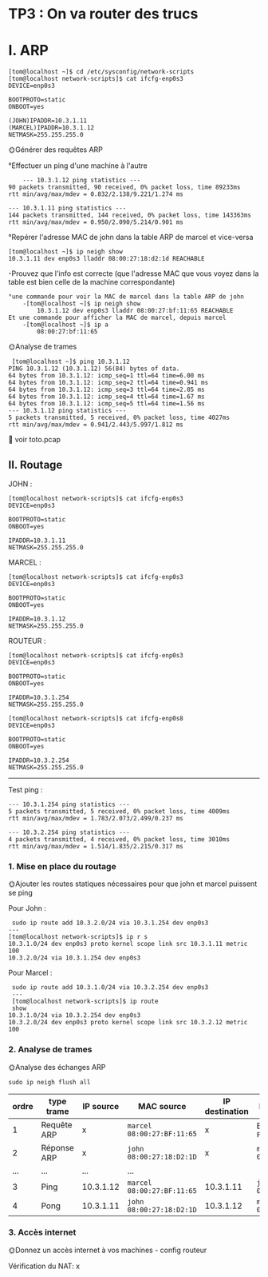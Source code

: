 # TP3 : On va router des trucs

 # I. ARP

 ```
[tom@localhost ~]$ cd /etc/sysconfig/network-scripts
[tom@localhost network-scripts]$ cat ifcfg-enp0s3
DEVICE=enp0s3

BOOTPROTO=static
ONBOOT=yes

(JOHN)IPADDR=10.3.1.11
(MARCEL)IPADDR=10.3.1.12
NETMASK=255.255.255.0
```

🌞Générer des requêtes ARP

°Effectuer un ping d'une machine à l'autre


```
    --- 10.3.1.12 ping statistics ---
90 packets transmitted, 90 received, 0% packet loss, time 89233ms
rtt min/avg/max/mdev = 0.832/2.138/9.221/1.274 ms

--- 10.3.1.11 ping statistics ---
144 packets transmitted, 144 received, 0% packet loss, time 143363ms
rtt min/avg/max/mdev = 0.950/2.090/5.214/0.901 ms

```
°Repérer l'adresse MAC de john dans la table ARP de marcel et vice-versa

```
[tom@localhost ~]$ ip neigh show
10.3.1.11 dev enp0s3 lladdr 08:00:27:18:d2:1d REACHABLE
```

-Prouvez que l'info est correcte (que l'adresse MAC que vous voyez dans la table est bien celle de la machine correspondante)
    
    °une commande pour voir la MAC de marcel dans la table ARP de john
        -[tom@localhost ~]$ ip neigh show
            10.3.1.12 dev enp0s3 lladdr 08:00:27:bf:11:65 REACHABLE
    Et une commande pour afficher la MAC de marcel, depuis marcel
        -[tom@localhost ~]$ ip a
            08:00:27:bf:11:65

🌞Analyse de trames

```
 [tom@localhost ~]$ ping 10.3.1.12
PING 10.3.1.12 (10.3.1.12) 56(84) bytes of data.
64 bytes from 10.3.1.12: icmp_seq=1 ttl=64 time=6.00 ms
64 bytes from 10.3.1.12: icmp_seq=2 ttl=64 time=0.941 ms
64 bytes from 10.3.1.12: icmp_seq=3 ttl=64 time=2.05 ms
64 bytes from 10.3.1.12: icmp_seq=4 ttl=64 time=1.67 ms
64 bytes from 10.3.1.12: icmp_seq=5 ttl=64 time=1.56 ms
--- 10.3.1.12 ping statistics ---
5 packets transmitted, 5 received, 0% packet loss, time 4027ms
rtt min/avg/max/mdev = 0.941/2.443/5.997/1.812 ms
```
  
🦈    voir toto.pcap 


## II. Routage

JOHN :
```
[tom@localhost network-scripts]$ cat ifcfg-enp0s3
DEVICE=enp0s3

BOOTPROTO=static
ONBOOT=yes

IPADDR=10.3.1.11
NETMASK=255.255.255.0
```

MARCEL :
```
[tom@localhost network-scripts]$ cat ifcfg-enp0s3
DEVICE=enp0s3

BOOTPROTO=static
ONBOOT=yes

IPADDR=10.3.1.12
NETMASK=255.255.255.0
```

ROUTEUR :
```
[tom@localhost network-scripts]$ cat ifcfg-enp0s3
DEVICE=enp0s3

BOOTPROTO=static
ONBOOT=yes

IPADDR=10.3.1.254
NETMASK=255.255.255.0
```

```
[tom@localhost network-scripts]$ cat ifcfg-enp0s8
DEVICE=enp0s3

BOOTPROTO=static
ONBOOT=yes

IPADDR=10.3.2.254
NETMASK=255.255.255.0
```

---

Test ping :
```
--- 10.3.1.254 ping statistics ---
5 packets transmitted, 5 received, 0% packet loss, time 4009ms
rtt min/avg/max/mdev = 1.783/2.073/2.499/0.237 ms
```

```
--- 10.3.2.254 ping statistics ---
4 packets transmitted, 4 received, 0% packet loss, time 3010ms
rtt min/avg/max/mdev = 1.514/1.835/2.215/0.317 ms
```

### 1. Mise en place du routage

🌞Ajouter les routes statiques nécessaires pour que john et marcel puissent se ping

Pour John :
```
 sudo ip route add 10.3.2.0/24 via 10.3.1.254 dev enp0s3
---
[tom@localhost network-scripts]$ ip r s
10.3.1.0/24 dev enp0s3 proto kernel scope link src 10.3.1.11 metric 100
10.3.2.0/24 via 10.3.1.254 dev enp0s3
```
Pour Marcel :
```
 sudo ip route add 10.3.1.0/24 via 10.3.2.254 dev enp0s3
 ---
 [tom@localhost network-scripts]$ ip route
 show
10.3.1.0/24 via 10.3.2.254 dev enp0s3
10.3.2.0/24 dev enp0s3 proto kernel scope link src 10.3.2.12 metric 100
```
### 2. Analyse de trames

🌞Analyse des échanges ARP

```
sudo ip neigh flush all
```
| ordre | type trame  | IP source | MAC source                | IP destination | MAC destination            |
| ----- | ----------- | --------- | ------------------------- | -------------- | -------------------------- |
| 1     | Requête ARP | x         |`marcel` `08:00:27:BF:11:65`| x             | Broadcast `FF:FF:FF:FF:FF` |
| 2     | Réponse ARP | x         |`john` `08:00:27:18:D2:1D` | x              |`marcel` `08:00:27:BF:11:65`|
| ...   | ...         | ...       |...                        |                |                            |
| 3     | Ping        | 10.3.1.12 |`marcel` `08:00:27:BF:11:65`| 10.3.1.11     |`john` `08:00:27:18:D2:1D`  |
| 4     | Pong        | 10.3.1.11 |`john` `08:00:27:18:D2:1D` | 10.3.1.12      |`marcel` `08:00:27:BF:11:65`|

### 3. Accès internet
🌞Donnez un accès internet à vos machines - config routeur

Vérification du NAT: x